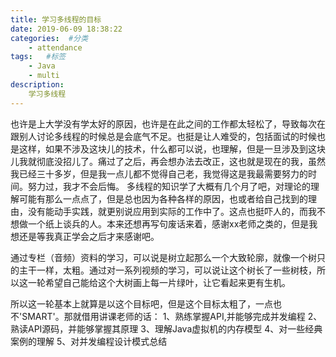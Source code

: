 ```yaml
---
title: 学习多线程的目标
date: 2019-06-09 18:38:22
categories:  #分类
    - attendance
tags:   #标签
    - Java
    - multi
description: 
    学习多线程
---
```


也许是上大学没有学太好的原因，也许是在此之间的工作都太轻松了，导致每次在跟别人讨论多线程的时候总是会底气不足。也挺是让人难受的，包括面试的时候也是这样，如果不涉及这块儿的技术，什么都可以说，也理解，但是一旦涉及到这块儿我就彻底没招儿了。痛过了之后，再会想办法去改正，这也就是现在的我，虽然我已经三十多岁，但是我一点儿都不觉得自己老，我觉得这是我最需要努力的时间。努力过，我才不会后悔。
多线程的知识学了大概有几个月了吧，对理论的理解可能有那么一点点了，但是总也因为各种各样的原因，也或者给自己找到的理由，没有能动手实践，就更别说应用到实际的工作中了。这点也挺吓人的，而我不想做一个纸上谈兵的人。本来还想再写句废话来着，感谢xx老师之类的，但是我想还是等我真正学会之后才来感谢吧。

通过专栏（音频）资料的学习，可以说是树立起那么一个大致轮廓，就像一个树只的主干一样，太粗。通过对一系列视频的学习，可以说让这个树长了一些树枝，所以这一轮希望自己能给这个大树画上每一片绿叶，让它看起来更有生机。

所以这一轮基本上就算是以这个目标吧，但是这个目标太粗了，一点也不'SMART'。那就借用讲课老师的话：
1、熟练掌握API,并能够完成并发编程
2、熟读API源码，并能够掌握其原理
3、理解Java虚拟机的内存模型
4、对一些经典案例的理解
5、对并发编程设计模式总结 